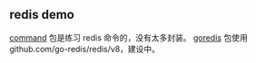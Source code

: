 ## redis demo

[command](command) 包是练习 redis 命令的，没有太多封装。
[goredis](goredis) 包使用 github.com/go-redis/redis/v8，建设中。
